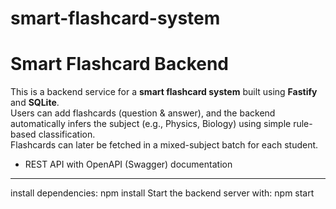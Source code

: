 # smart-flashcard-system
# Smart Flashcard Backend

This is a backend service for a **smart flashcard system** built using **Fastify** and **SQLite**.  
Users can add flashcards (question & answer), and the backend automatically infers the subject (e.g., Physics, Biology) using simple rule-based classification.  
Flashcards can later be fetched in a mixed-subject batch for each student.
- REST API with OpenAPI (Swagger) documentation 

---
install dependencies:
npm install
Start the backend server with:
npm start
